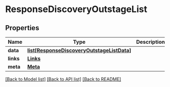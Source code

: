 # ResponseDiscoveryOutstageList

## Properties
Name | Type | Description | Notes
------------ | ------------- | ------------- | -------------
**data** | [**list[ResponseDiscoveryOutstageListData]**](ResponseDiscoveryOutstageListData.md) |  | 
**links** | [**Links**](Links.md) |  | 
**meta** | [**Meta**](Meta.md) |  | 

[[Back to Model list]](../README.md#documentation-for-models) [[Back to API list]](../README.md#documentation-for-api-endpoints) [[Back to README]](../README.md)


